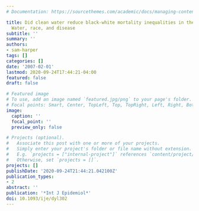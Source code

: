 ```yaml
---
# Documentation: https://sourcethemes.com/academic/docs/managing-content/

title: Did clean water reduce black-white mortality inequalities in the United States?
  Water, race, and disease
subtitle: ''
summary: ''
authors:
- sam-harper
tags: []
categories: []
date: '2007-02-01'
lastmod: 2020-09-24T17:44:21-04:00
featured: false
draft: false

# Featured image
# To use, add an image named `featured.jpg/png` to your page's folder.
# Focal points: Smart, Center, TopLeft, Top, TopRight, Left, Right, BottomLeft, Bottom, BottomRight.
image:
  caption: ''
  focal_point: ''
  preview_only: false

# Projects (optional).
#   Associate this post with one or more of your projects.
#   Simply enter your project's folder or file name without extension.
#   E.g. `projects = ["internal-project"]` references `content/project/deep-learning/index.md`.
#   Otherwise, set `projects = []`.
projects: []
publishDate: '2020-09-24T21:44:21.042100Z'
publication_types:
- 2
abstract: ''
publication: '*Int J Epidemiol*'
doi: 10.1093/ije/dyl302
---
```

